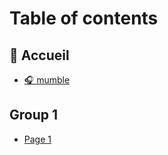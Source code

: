 # Table of contents

## 🏡 Accueil

* [🎧 mumble](README.md)

## Group 1

* [Page 1](group-1/page-1.md)
